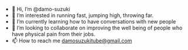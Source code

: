 - 👋 Hi, I’m @damo-suzuki
- 👀 I’m interested in running fast, jumping high, throwing far.
- 🌱 I’m currently learning how to have conversations with new people
- 💞️ I’m looking to collaborate on improving the well being of people who have physical pain from their jobs.
- 📫 How to reach me damosuzukitube@gmail.com

<!---
damo-suzuki/damo-suzuki is a ✨ special ✨ repository because its `README.md` (this file) appears on your GitHub profile.
You can click the Preview link to take a look at your changes.
--->
